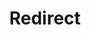 ﻿---
layout: src/layouts/Redirect.astro
title: Redirect
redirect: https://octopus.com/docs/deployments/aws/permissions
pubDate:  2023-01-01
navSearch: false
navSitemap: false
navMenu: false
---
